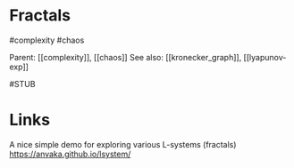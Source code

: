 # Fractals

#complexity #chaos

Parent: [[complexity]], [[chaos]]
See also: [[kronecker_graph]], [[lyapunov-exp]]

#STUB

# Links

A nice simple demo for exploring various L-systems (fractals)
https://anvaka.github.io/lsystem/